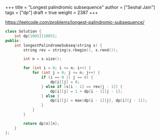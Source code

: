 +++
title = "Longest palindromic subsequence"
author = ["Seshal Jain"]
tags = ["dp"]
draft = true
weight = 2387
+++

<https://leetcode.com/problems/longest-palindromic-subsequence/>

```cpp
class Solution {
    int dp[1005][1005];
public:
    int longestPalindromeSubseq(string s) {
        string rev = string(s.rbegin(), s.rend());

        int n = s.size();

        for (int i = 0; i <= n; i++) {
            for (int j = 0; j <= n; j++) {
                if (i == 0 || j == 0) {
                    dp[i][j] = 0;
                } else if (s[i - 1] == rev[j - 1]) {
                    dp[i][j] = 1 + dp[i - 1][j - 1];
                } else {
                    dp[i][j] = max(dp[i - 1][j], dp[i][j - 1]);
                }
            }
        }

        return dp[n][n];
    }
};
```
